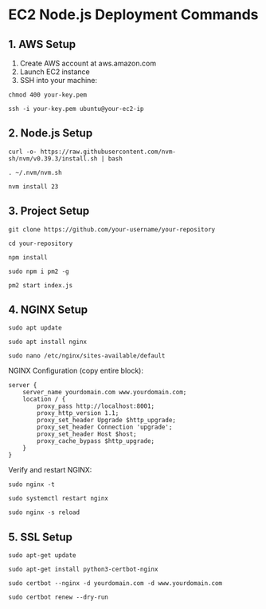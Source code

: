 # EC2 Node.js Deployment Commands

## 1. AWS Setup
1. Create AWS account at aws.amazon.com
2. Launch EC2 instance
3. SSH into your machine:
```
chmod 400 your-key.pem
```
```
ssh -i your-key.pem ubuntu@your-ec2-ip
```

## 2. Node.js Setup
```
curl -o- https://raw.githubusercontent.com/nvm-sh/nvm/v0.39.3/install.sh | bash
```
```
. ~/.nvm/nvm.sh
```
```
nvm install 23
```

## 3. Project Setup
```
git clone https://github.com/your-username/your-repository
```
```
cd your-repository
```
```
npm install
```
```
sudo npm i pm2 -g
```
```
pm2 start index.js
```

## 4. NGINX Setup
```
sudo apt update
```
```
sudo apt install nginx
```
```
sudo nano /etc/nginx/sites-available/default
```

NGINX Configuration (copy entire block):
```
server {
    server_name yourdomain.com www.yourdomain.com;
    location / {
        proxy_pass http://localhost:8001;
        proxy_http_version 1.1;
        proxy_set_header Upgrade $http_upgrade;
        proxy_set_header Connection 'upgrade';
        proxy_set_header Host $host;
        proxy_cache_bypass $http_upgrade;
    }
}
```

Verify and restart NGINX:
```
sudo nginx -t
```
```
sudo systemctl restart nginx
```
```
sudo nginx -s reload
```

## 5. SSL Setup
```
sudo apt-get update
```
```
sudo apt-get install python3-certbot-nginx
```
```
sudo certbot --nginx -d yourdomain.com -d www.yourdomain.com
```
```
sudo certbot renew --dry-run
```
